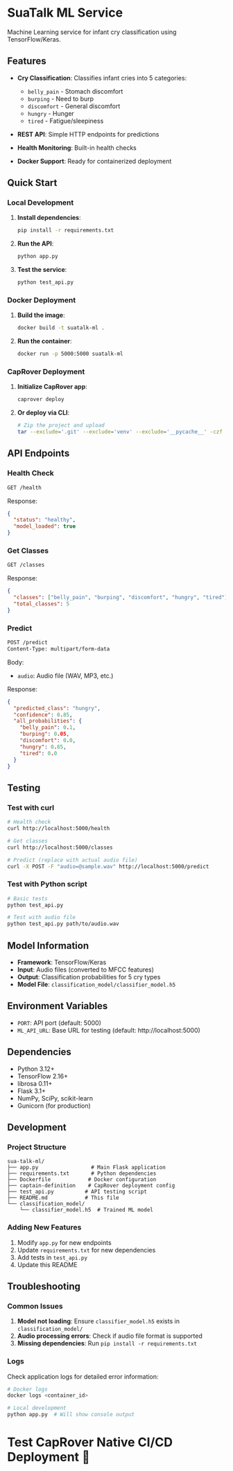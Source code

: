 # SuaTalk ML Service

Machine Learning service for infant cry classification using TensorFlow/Keras.

## Features

- **Cry Classification**: Classifies infant cries into 5 categories:

  - `belly_pain` - Stomach discomfort
  - `burping` - Need to burp
  - `discomfort` - General discomfort
  - `hungry` - Hunger
  - `tired` - Fatigue/sleepiness

- **REST API**: Simple HTTP endpoints for predictions
- **Health Monitoring**: Built-in health checks
- **Docker Support**: Ready for containerized deployment

## Quick Start

### Local Development

1. **Install dependencies**:

   ```bash
   pip install -r requirements.txt
   ```

2. **Run the API**:

   ```bash
   python app.py
   ```

3. **Test the service**:
   ```bash
   python test_api.py
   ```

### Docker Deployment

1. **Build the image**:

   ```bash
   docker build -t suatalk-ml .
   ```

2. **Run the container**:
   ```bash
   docker run -p 5000:5000 suatalk-ml
   ```

### CapRover Deployment

1. **Initialize CapRover app**:

   ```bash
   caprover deploy
   ```

2. **Or deploy via CLI**:
   ```bash
   # Zip the project and upload
   tar --exclude='.git' --exclude='venv' --exclude='__pycache__' -czf suatalk-ml.tar.gz .
   ```

## API Endpoints

### Health Check

```bash
GET /health
```

Response:

```json
{
  "status": "healthy",
  "model_loaded": true
}
```

### Get Classes

```bash
GET /classes
```

Response:

```json
{
  "classes": ["belly_pain", "burping", "discomfort", "hungry", "tired"],
  "total_classes": 5
}
```

### Predict

```bash
POST /predict
Content-Type: multipart/form-data
```

Body:

- `audio`: Audio file (WAV, MP3, etc.)

Response:

```json
{
  "predicted_class": "hungry",
  "confidence": 0.85,
  "all_probabilities": {
    "belly_pain": 0.1,
    "burping": 0.05,
    "discomfort": 0.0,
    "hungry": 0.85,
    "tired": 0.0
  }
}
```

## Testing

### Test with curl

```bash
# Health check
curl http://localhost:5000/health

# Get classes
curl http://localhost:5000/classes

# Predict (replace with actual audio file)
curl -X POST -F "audio=@sample.wav" http://localhost:5000/predict
```

### Test with Python script

```bash
# Basic tests
python test_api.py

# Test with audio file
python test_api.py path/to/audio.wav
```

## Model Information

- **Framework**: TensorFlow/Keras
- **Input**: Audio files (converted to MFCC features)
- **Output**: Classification probabilities for 5 cry types
- **Model File**: `classification_model/classifier_model.h5`

## Environment Variables

- `PORT`: API port (default: 5000)
- `ML_API_URL`: Base URL for testing (default: http://localhost:5000)

## Dependencies

- Python 3.12+
- TensorFlow 2.16+
- librosa 0.11+
- Flask 3.1+
- NumPy, SciPy, scikit-learn
- Gunicorn (for production)

## Development

### Project Structure

```
sua-talk-ml/
├── app.py                 # Main Flask application
├── requirements.txt       # Python dependencies
├── Dockerfile            # Docker configuration
├── captain-definition    # CapRover deployment config
├── test_api.py          # API testing script
├── README.md            # This file
└── classification_model/
    └── classifier_model.h5  # Trained ML model
```

### Adding New Features

1. Modify `app.py` for new endpoints
2. Update `requirements.txt` for new dependencies
3. Add tests in `test_api.py`
4. Update this README

## Troubleshooting

### Common Issues

1. **Model not loading**: Ensure `classifier_model.h5` exists in `classification_model/`
2. **Audio processing errors**: Check if audio file format is supported
3. **Missing dependencies**: Run `pip install -r requirements.txt`

### Logs

Check application logs for detailed error information:

```bash
# Docker logs
docker logs <container_id>

# Local development
python app.py  # Will show console output
```
# Test CapRover Native CI/CD Deployment 🚀
